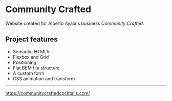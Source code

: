 # Community Crafted

Website created for Alberto Ayala's business _Community Crafted_.

## Project features

- Semantic HTML5
- Flexbox and Grid
- Positioning
- Flat BEM file structure
- A custom form
- CSS animation and transform

---

https://communitycraftedcocktails.com/

